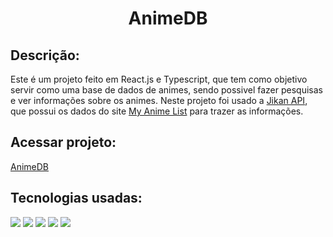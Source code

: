 <h1 align="center">AnimeDB</h1>

<h2>Descrição:</h2>

Este é um projeto feito em React.js e Typescript, que tem como objetivo servir como uma base de dados de animes, sendo possivel fazer pesquisas e ver informações sobre os animes.
Neste projeto foi usado a <a href="https://docs.api.jikan.moe">Jikan API</a>, que possui os dados do site <a href="https://myanimelist.net">My Anime List</a> para trazer as informações.

<h2>Acessar projeto:</h2>
<a href="https://obsant.github.io/AnimeDB/">AnimeDB</a>

<h2>Tecnologias usadas:</h2>
<img src="https://img.shields.io/badge/HTML5-E34F26?style=for-the-badge&logo=html5&logoColor=white"></img>
<img src="https://img.shields.io/badge/TypeScript-blue?style=for-the-badge&logo=typescript&logoColor=white"></img>
<img src="https://img.shields.io/badge/React-20232A?style=for-the-badge&logo=react&logoColor=61DAFB"></img>
<img src="https://img.shields.io/badge/Sass-CC6699?style=for-the-badge&logo=sass&logoColor=white"></img>
<img src="https://img.shields.io/badge/Bootstrap-purple?style=for-the-badge&logo=bootstrap&logoColor=white"></img>
